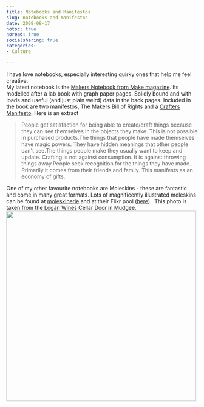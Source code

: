 ```yaml
---
title: Notebooks and Manifestos
slug: notebooks-and-manifestos
date: 2008-08-17
notoc: true
noread: true
socialsharing: true
categories: 
- Culture

---
```

I have love notebooks, especially interesting quirky ones that help me feel creative.  
My latest notebook is the [Makers Notebook from Make magazine][makezine]. Its modelled after a lab book with graph paper pages. Solidly bound and with loads and useful (and just plain weird) data in the back pages. Included in the book are two manifestos, The Makers Bill of Rights and a [Crafters Manifesto][makezine 2]. Here is an extract  

> People get satisfaction for being able to create/craft things because they can see themselves in the objects they make. This is not possible in purchased products.The things that people have made themselves have magic powers. They have hidden meanings that other people can't see.The things people make they usually want to keep and update. Crafting is not against consumption. It is against throwing things away.People seek recognition for the things they have made. Primarily it comes from their friends and family. This manifests as an economy of gifts.

One of my other favourite notebooks are Moleskins - these are fantastic and come in many great formats. Lots of magnificently illustrated moleskins can be found at [moleskinerie][moleskinerie] and at their Flikr pool ([here][flickr]). &#xa0;This photo is taken from the [Logan Wines][loganwines] Cellar Door in Mudgee.  
<img src="https://williampickup.org/uploads/2014/02/2564514540.jpg" alt="" width="500" height="" border="" align="" />

[flickr]: http://www.flickr.com/groups/moleskinerie/pool/
[loganwines]: https://www.loganwines.com.au/flash_content.html
[makezine]: http://notebook.makezine.com/
[makezine 2]: http://www.makezine.com/04/manifesto/
[moleskinerie]: http://www.moleskinerie.com/
